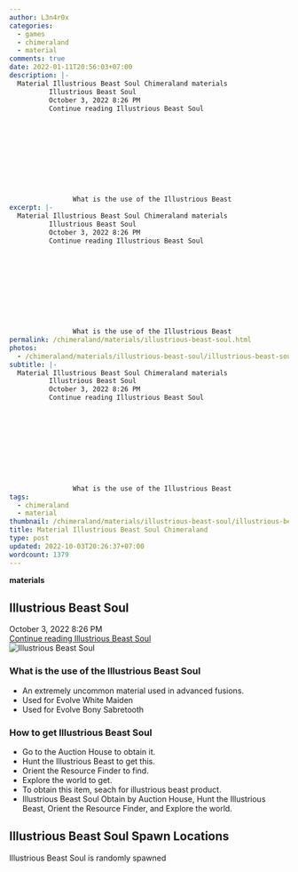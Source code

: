 ```yaml
---
author: L3n4r0x
categories:
  - games
  - chimeraland
  - material
comments: true
date: 2022-01-11T20:56:03+07:00
description: |-
  Material Illustrious Beast Soul Chimeraland materials
          Illustrious Beast Soul
          October 3, 2022 8:26 PM
          Continue reading Illustrious Beast Soul
        
        
          
        
      
      
        
          
            
              
                What is the use of the Illustrious Beast 
excerpt: |-
  Material Illustrious Beast Soul Chimeraland materials
          Illustrious Beast Soul
          October 3, 2022 8:26 PM
          Continue reading Illustrious Beast Soul
        
        
          
        
      
      
        
          
            
              
                What is the use of the Illustrious Beast 
permalink: /chimeraland/materials/illustrious-beast-soul.html
photos:
  - /chimeraland/materials/illustrious-beast-soul/illustrious-beast-soul.webp
subtitle: |-
  Material Illustrious Beast Soul Chimeraland materials
          Illustrious Beast Soul
          October 3, 2022 8:26 PM
          Continue reading Illustrious Beast Soul
        
        
          
        
      
      
        
          
            
              
                What is the use of the Illustrious Beast 
tags:
  - chimeraland
  - material
thumbnail: /chimeraland/materials/illustrious-beast-soul/illustrious-beast-soul.webp
title: Material Illustrious Beast Soul Chimeraland
type: post
updated: 2022-10-03T20:26:37+07:00
wordcount: 1379
---
```


<link
  rel="stylesheet"
  href="https://rawcdn.githack.com/dimaslanjaka/Web-Manajemen/870a349/css/bootstrap-5-3-0-alpha3-wrapper.css"
/>
<section id="bootstrap-wrapper">
  <div data-bs-theme="dark">
    <div
      class="row g-0 border rounded overflow-hidden flex-md-row mb-4 shadow-sm position-relative bg-dark text-light"
    >
      <div class="col p-4 d-flex flex-column position-static">
        <strong class="d-inline-block mb-2 text-success">materials</strong>
        <h2 class="mb-0">Illustrious Beast Soul</h2>
        <div class="mb-1 text-muted">October 3, 2022 8:26 PM</div>
        <a
          href="/chimeraland/materials/illustrious-beast-soul.html"
          class="stretched-link d-none text-primary"
          >Continue reading Illustrious Beast Soul</a
        >
      </div>
      <div class="col-auto d-none d-md-block d-lg-block">
        <img
          src="https://www.webmanajemen.com/chimeraland/materials/illustrious-beast-soul/illustrious-beast-soul.webp"
          alt="Illustrious Beast Soul"
        />
      </div>
    </div>
    <div class="row">
      <div class="col-lg-6 col-12 mb-2">
        <div class="card">
          <div class="card-body">
            <h3 class="card-title">
              What is the use of the Illustrious Beast Soul
            </h3>
            <div class="card-text">
              <ul>
                <li>
                  An extremely uncommon material used in advanced fusions.
                </li>
                <li>Used for Evolve White Maiden</li>
                <li>Used for Evolve Bony Sabretooth</li>
              </ul>
            </div>
          </div>
        </div>
      </div>
      <div class="col-lg-6 col-12 mb-2">
        <div class="card">
          <div class="card-body">
            <h3 class="card-title">How to get Illustrious Beast Soul</h3>
            <div class="card-text">
              <ul>
                <li>Go to the Auction House to obtain it.</li>
                <li>Hunt the Illustrious Beast to get this.</li>
                <li>Orient the Resource Finder to find.</li>
                <li>Explore the world to get.</li>
                <li>
                  To obtain this item, seach for illustrious beast product.
                </li>
                <li>
                  Illustrious Beast Soul Obtain by Auction House, Hunt the
                  Illustrious Beast, Orient the Resource Finder, and Explore the
                  world.
                </li>
              </ul>
            </div>
          </div>
        </div>
      </div>
      <div class="col-12 mb-2">
        <h2>Illustrious Beast Soul Spawn Locations</h2>
        <p>Illustrious Beast Soul is randomly spawned</p>
      </div>
    </div>
  </div>
</section>